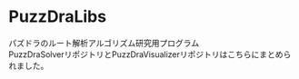 PuzzDraLibs
===========

パズドラのルート解析アルゴリズム研究用プログラム  
PuzzDraSolverリポジトリとPuzzDraVisualizerリポジトリはこちらにまとめられました。
